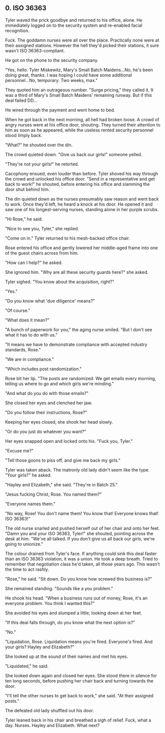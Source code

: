 ## 0. ISO 36363

Tyler waved the prick goodbye and returned to his office, alone. He immediately logged on to the security system and re-enabled facial recognition.

Fuck. The goddamn nurses were all over the place. Practically none were at their assigned stations. However the hell they'd picked their stations, it sure wasn't ISO 36363-compliant.

He got on the phone to the security company.

"Yes, hello. Tyler Miskewitz, Mary's Small Batch Maidens...No, he's been doing great, thanks. I was hoping I could have some additional personnel...No, temporary. Two weeks, max."

They quoted him an outrageous number. "Surge pricing," they called it. It was a third of Mary's Small Batch Maidens' remaining runway. But if this deal failed DD...

He wired through the payment and went home to bed.

When he got back in the next morning, all hell had broken loose. A crowd of angry nurses were at his office door, shouting. They turned their attention to him as soon as he appeared, while the useless rented security personnel stood limply back.

"What?" he shouted over the din.

The crowd quieted down. "Give us back our girls!" someone yelled.

"They're not your girls!" he retorted.

Cacophony ensued, even louder than before. Tyler shoved his way through the crowd and unlocked his office door. "Send in a representative and get back to work!" he shouted, before entering his office and slamming the door shut behind him.

The din quieted down as the nurses presumably saw reason and went back to work. Once they'd left, he heard a knock at his door. He opened it and saw one of his longest-serving nurses, standing alone in her purple scrubs.

"Hi Rose," he said.

"Nice to see you, Tyler," she replied.

"Come on in." Tyler returned to his mesh-backed office chair.

Rose entered his office and gently lowered her middle-aged frame into one of the guest chairs across from him.

"How can I help?" he asked.

She ignored him. "Why are all these security guards here?" she asked.

Tyler sighed. "You know about the acquisition, right?"

"Yes."

"Do you know what 'due diligence' means?"

"Of course."

"What does it mean?"

"A bunch of paperwork for you," the aging nurse smiled. "But I don't see what it has to do with us."

"It means we have to demonstrate compliance with accepted industry standards, Rose."

"We are in compliance."

"Which includes post randomization."

Rose bit her lip. "The posts are randomized. We get emails every morning, telling us where to go and which girls we're minding."

"And what do you do with those emails?"

She closed her eyes and clenched her jaw. 

"Do you follow their instructions, Rose?"

Keeping her eyes closed, she shook her head slowly.

"Or do you just do whatever you want?"

Her eyes snapped open and locked onto his. "Fuck you, Tyler."

"Excuse me?"

"Tell those goons to piss off, and give me back my girls."

Tyler was taken aback. The matronly old lady didn't seem like the type. "Your girls?" he asked.

"Hayley and Elizabeth," she said. "They're in Batch 25."

"Jesus fucking Christ, Rose. You named them?"

"Everyone names them."

"No way, Rose! You don't name them! You know that! Everyone knows that! ISO 36363!"

The old nurse snarled and pushed herself out of her chair and onto her feet. "Damn you and your ISO 36363, Tyler!" she shouted, pointing across the desk at him. "We've all talked. If you don't give us all back our girls, we're going to unionize."

The colour drained from Tyler's face. If anything could sink this deal faster than an ISO 36363 violation, it was a union. He took a deep breath. Tried to remember that negotiation class he'd taken, all those years ago. This wasn't the time to act rashly.

"Rose," he said. "Sit down. Do you know how screwed this business is?"

She remained standing. "Sounds like a you problem."

He shook his head. "When a business runs out of money, Rose, it's an everyone problem. You think I wanted this?"

She avoided his eyes and slumped a little, looking down at her feet.

"If this deal falls through, do you know what the next option is?"

"No."

"Liquidation, Rose. Liquidation means you're fired. Everyone's fired. And your girls? Hayley and Elizabeth?"

She looked up at the sound of their names and met his eyes.

"Liquidated," he said.

She looked down again and closed her eyes. She stood there in silence for ten long seconds, before pushing her chair back and turning towards the door.

"I'll tell the other nurses to get back to work," she said. "At their assigned posts."

The defeated old lady shuffled out his door.

Tyler leaned back in his chair and breathed a sigh of relief. Fuck, what a day. Nurses. Hayley and Elizabeth. What next?
